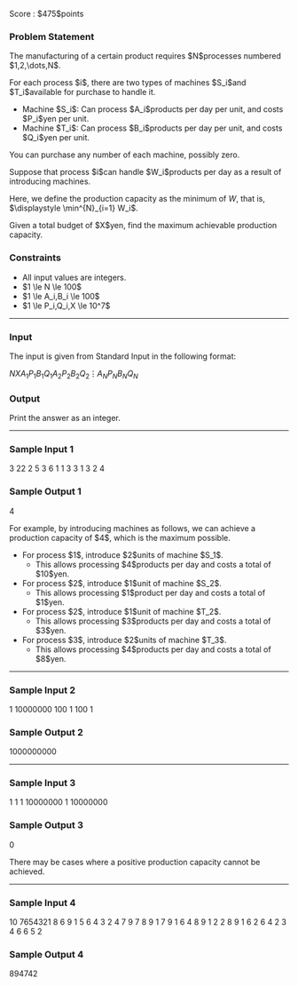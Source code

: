 
<div>

<span>

<span>

<p>
Score : $475$points
</p>

<div>

<section>

### **Problem Statement**

<p>
The manufacturing of a certain product requires $N$processes numbered $1,2,\dots,N$.
</p>

<p>
For each process $i$, there are two types of machines $S_i$and $T_i$available for purchase to handle it.
</p>

<ul>

<li>
Machine $S_i$: Can process $A_i$products per day per unit, and costs $P_i$yen per unit.
</li>

<li>
Machine $T_i$: Can process $B_i$products per day per unit, and costs $Q_i$yen per unit.
</li>

</ul>

<p>
You can purchase any number of each machine, possibly zero.
</p>

<p>
Suppose that process $i$can handle $W_i$products per day as a result of introducing machines.

Here, we define the production capacity as the minimum of $W$, that is, $\displaystyle \min^{N}_{i=1} W_i$.
</p>

<p>
Given a total budget of $X$yen, find the maximum achievable production capacity.
</p>

</section>

</div>

<div>

<section>

### **Constraints**

<ul>

<li>
All input values are integers.
</li>

<li>
$1 \le N \le 100$
</li>

<li>
$1 \le A_i,B_i \le 100$
</li>

<li>
$1 \le P_i,Q_i,X \le 10^7$
</li>

</ul>

</section>

</div>

---

<div>

<div>

<section>

### **Input**

<p>
The input is given from Standard Input in the following format:
</p>

<div>

$N$$X$$A_1$$P_1$$B_1$$Q_1$$A_2$$P_2$$B_2$$Q_2$$\vdots$$A_N$$P_N$$B_N$$Q_N$
</div>

</section>

</div>

<div>

<section>

### **Output**

<p>
Print the answer as an integer.
</p>

</section>

</div>

</div>

---

<div>

<section>

### **Sample Input 1**

<div>

3 22
2 5 3 6
1 1 3 3
1 3 2 4

</div>

</section>

</div>

<div>

<section>

### **Sample Output 1**

<div>

4

</div>

<p>
For example, by introducing machines as follows, we can achieve a production capacity of $4$, which is the maximum possible.
</p>

<ul>

<li>
For process $1$, introduce $2$units of machine $S_1$.
<ul>

<li>
This allows processing $4$products per day and costs a total of $10$yen.
</li>

</ul>

</li>

<li>
For process $2$, introduce $1$unit of machine $S_2$.
<ul>

<li>
This allows processing $1$product per day and costs a total of $1$yen.
</li>

</ul>

</li>

<li>
For process $2$, introduce $1$unit of machine $T_2$.
<ul>

<li>
This allows processing $3$products per day and costs a total of $3$yen.
</li>

</ul>

</li>

<li>
For process $3$, introduce $2$units of machine $T_3$.
<ul>

<li>
This allows processing $4$products per day and costs a total of $8$yen.
</li>

</ul>

</li>

</ul>

</section>

</div>

---

<div>

<section>

### **Sample Input 2**

<div>

1 10000000
100 1 100 1

</div>

</section>

</div>

<div>

<section>

### **Sample Output 2**

<div>

1000000000

</div>

</section>

</div>

---

<div>

<section>

### **Sample Input 3**

<div>

1 1
1 10000000 1 10000000

</div>

</section>

</div>

<div>

<section>

### **Sample Output 3**

<div>

0

</div>

<p>
There may be cases where a positive production capacity cannot be achieved.
</p>

</section>

</div>

---

<div>

<section>

### **Sample Input 4**

<div>

10 7654321
8 6 9 1
5 6 4 3
2 4 7 9
7 8 9 1
7 9 1 6
4 8 9 1
2 2 8 9
1 6 2 6
4 2 3 4
6 6 5 2

</div>

</section>

</div>

<div>

<section>

### **Sample Output 4**

<div>

894742

</div>

</section>

</div>

</span>

</span>

</div>
